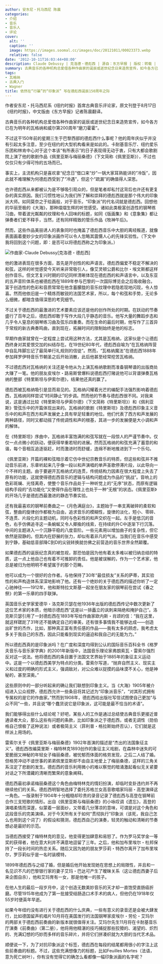 ```yaml
---
author: 安东尼・托马西尼 陈晨
categories:
- 介绍
- 音乐
- 音乐人
- 评论
cover:
  alt: ''
  caption: ''
  image: https://images.soomal.cc/images/doc/20121011/00023373.webp
  relative: false
date: '2012-10-11T16:03:44+08:00'
description: Claude Debussy | 克洛德・德彪西 | 源自：东方早报 | 版权：转载 |  平均/总评分：10.00/10
summary: 古典音乐的各种机构总爱借各种作曲家的诞辰或逝世纪念日来造势宣传，如今各方已在为明年的瓦格纳和威尔第200周年“磨刀霍霍”。不过这干150年前的星期三生于巴黎西部的德彪西什么事呢？他的周年庆似乎并没有引起太多注意，至少在纽约的大型机构看来是如此的……
tags:
- 瓦格纳
- 古典入门
- Wagner
title: 依然在“行骗”的“印象派” 写在德彪西诞辰150周年之际
---
```


作者安东尼・托马西尼系《纽约时报》首席古典音乐评论家，原文刊登于8月17日《纽约时报》，中文版由《东方早报》记者陈晨翻译。



古典音乐的各种机构总爱借各种作曲家的诞辰或逝世纪念日来造势宣传，如今各方已在为明年的瓦格纳和威尔第200周年“磨刀霍霍”。

不过这干150年前的星期三生于巴黎西部的德彪西什么事呢？他的周年庆似乎并没有引起太多注意，至少在纽约的大型机构看来是如此的。卡耐基音乐厅、纽约爱乐乐团和林肯中心对于这个本该“有所表示”的日子表现得无动于衷，只有大都会歌剧院上演了他的歌剧作品《佩里亚斯与梅丽桑德》（下文简称《佩里亚斯》），不过也仅仅只有少得可怜的五场而已。

事实上，主流机构只是喜欢拿“纪念日”借口来“炒”一锅大家耳熟能详的“冷饭”，因此就不难理解为何德彪西受到了“冷遇”，但这个“疏漏”的确值得人深思。

也许德彪西从来都被认为是不够吸引观众的，但是笔者却私忖这背后也许还有更复杂的真实原因。我们习惯性地认为我们所了解和崇拜的德彪西就是那个伟大的印象派大师。如同莫奈之于绘画般，对于音乐，“印象派”的代名词就是德彪西。回想他的华丽至极的《大海》，那种熠熠生辉的听觉感受。诸如此类极富创造性的钢琴练习曲，带着波光粼粼的纹理和令人回味的标题，如同《版画集》和《意象集》都让弹奏者们爱不释手，当然，还有同样精致的管乐作品《牧神午后》。

然而，这些作品美丽诱人的表象同时也掩盖了德彪西音乐中大胆的离经叛道，就像表面画着曼妙少女的印象派画作可以令人忽略其震慑人心的先锋实验性。（下文中我将回到这个问题，即：是否可以将德彪西称之为印象派。）

![作曲家-Claude Debussy[克洛德・德彪西]](https://images.soomal.cc/images/doc/20121011/00023373.webp)





他的激进表现在很多方面，首先是开创性的和声语言。德彪西偏爱不稳定不解决的和弦，这样的听觉感受今天听来非常吸引人，像艾灵顿公爵和比尔・埃文斯都这样创作音乐。但文艺复兴时期的印记同样清晰体现在德彪西的和声语言中，以及东亚的五声音阶体系也被德彪西在1889年参与巴黎的一次国际博览会之后吸收融合。富于创造性的色彩和音质常常在他含蓄朦胧的音乐纹理中若隐若现地闪现，令人惊喜。然而他依旧是一个精炼而敏锐的法国艺术家，所以，每个和弦和手势，无论多么细微，都暗含值得深思的考究细节。

不过关于德彪西的最激进的艺术要素应该还是他的创作所处的时期。在跃动的节奏盛行了百年之后，德彪西却敢于写作大段几乎静态的音乐。他写大量的舞蹈步态和几乎令人窒息的钢琴练习曲及弦乐四重奏。而在生命的最后时期，他写作了三首异于常规的新古典奏鸣曲，直到现在，拓展时间的限制始终是他的标志。

早期作曲家就曾在一定程度上尝试用这种方法，尤其是瓦格纳，这家伙是个让德彪西终身对其爱恨交加的纠结存在。在19世纪80年代，德彪西自喻为“在瓦格纳阵营中自乱阵脚忘记了最简单行礼规则的信徒”。然而，“瓦格纳魔法”在德彪西1888年参加拜罗伊特音乐节朝圣之后开始消散，此后他甚至经常挖苦瓦格纳。

不过德彪西对瓦格纳的关注还是令他从为上演瓦格纳歌剧而准备钢琴谱的出版商处大赚了一笔。他的朋友皮埃尔・路易斯曾爆料说德彪西打赌说他可以背谱弹奏瓦格纳的整部《特里斯坦与伊索尔德》，结果他还真的赢了。

德彪西被瓦格纳吸引是显而易见的。瓦格纳闪耀着光芒的编配手法强烈影响着德彪西，瓦格纳同样尝试“时间静止”的步调。然而他的节奏与德彪西很不同。对我来说，这是通过比较《特里斯坦与伊索尔德》（下文简称《特里斯坦》）和《佩利亚斯》管弦乐中的开篇体现出来的。瓦格纳的歌剧《特里斯坦》及德彪西印象主义音乐中的和声在西方和声发展史上具有举足轻重的地位。他们代表了西方和声发展的两种路径，同时又都动摇了传统调性和声的根基，其进一步的发展便是大小调和声的解体。

在《特里斯坦》序曲中，瓦格纳丰富饱满的和弦写就在一段惊人的严谨节奏中。仅仅一点点微小的跃动，便获得举重若轻的进展。然而瓦格纳的和弦充满了蓄意的和谐，每个音相互追逐驱赶，时而激进时而舒缓，连绵不断地推进到下一个乐句。

《佩里亚斯》开篇的裸和弦暗示着它仿中世纪宗教音乐的特质，但这些和弦并不推动音乐前进，乐章听起来几乎像一段以和声演唱的单声圣歌停滞片段，以此导向一个不祥的主题。由于要避开瓦格纳式的连贯，传统结构力因素在很大程度上失去了原有的功能，这就使得德彪西音乐的逻辑与结构问题成为作品的“挑战”。音响上的色彩斑斓、光怪离奇，使整个音乐作品处于一种听觉上的“无序”状态，而原有逻辑结构手段的“去功能化”又使得作品在理性上也处于一种“无根”的状态。《佩里亚斯》的开场几乎是德彪西最激进的静态节奏实验。

还有我最喜欢的钢琴前奏曲之一《月色满庭台》，主题始于一串支离破碎的柔软和弦，整曲的旋律创作都极为自由，追求音乐的模糊性，旋律的淡化，短小、零碎、不连贯、片段化的主题动机，同时与色彩性的和声交织在一起。左手是低沉的音色，右手仿佛追寻这一条蜿蜒又令人揶揄的线索，在持续的升C中逐渐下行沉落。中间的主题进入一个沉静平稳的八度音阶。一些元素用以增加曲子的复杂性，但它依然是寂静的。但其内在舒展的张力，却似有着非凡的气派。当我们在音乐中感受到宁静，基础低音部降C到D的尖锐转换就仿佛之前营造的音乐世界全然颠覆。

如果德彪西的诞辰纪念真的被忽视，那恐怕是因为他有着太多难以被归纳总结的特质，这一点上他自己也有着不可推卸的责任。他是被误解的，作为一个艺术家，他总是被归为他明明不希望属于的那个范畴。

他可以成为一个很好的合作者。与他保持了30年“最佳损友”关系的萨蒂，其实验性的和声构造体系深深地影响了他。还有一个绝妙的关于德彪西的描述你听了一定心驰神往――1912年，他和斯特拉文斯基一起坐在朋友家的钢琴前在尝试《春之祭》的第一乐章的四手联弹。

英国音乐史学家爱德华・洛克斯贝瑟在他1936年出版的德彪西传记中数次更新了这位艺术家的本质，他暗示德彪西“这是以一排矗立的讽刺来隔绝和掩护自己”。洛克斯贝瑟引用了一封德彪西在1893年写给作曲家欧内斯・肖颂的信：“我在这里，就这样蹉跎了31年还不能确定自己的审美，还有很多事情我不能够达成――创造出旷世的杰作，比如，那种真正富有责任感的作品――我有太多的顾虑，我考虑太多关于我自己的东西，因此只能看到现实的逼迫和我自己的无能为力。”

所以德彪西真的是印象派吗？在广度和深度均得到公认的国际音乐百科全书《格罗夫音乐与音乐家字典》的2001年新版中，法国音乐理论家弗朗索瓦・雷索尔强烈反对这一说法。他将德彪西的条目置于法国文艺界始于1885年的象征主义运动中。这是一个以德彪西美学为特点的分类。雷索尔写道，“抛弃自然主义、现实主义和过度的明确的形式主义，强调敌对，对公众难以捉摸的品味漠不关心，他是神秘的，甚至深奥。”

这些原则中的一部分听起来的确让我们联想到印象主义。当《大海》1905年被介绍进入公众视野，德彪西允许一些条目将其记述为“印象派音乐”，“对其形式拥有专属权的是它的作曲家。”然而到1908年，德彪西给出版社写信试图使自己更加“与众不同”一些，并且说“哪个蠢货说它是印象派，这可能是最不恰当的术语”。

我们能够得出些什么结论呢？好吧，某些人的工作是通过总结使古典音乐更接近普通读者大众，那么这些有问题的条款，比如印象派之于德彪西，或者无调性（勋伯格自己恨极了这种说法）或者极简主义（菲利普・格拉斯始终否认），它们就是这样派上用场的。

雷索尔关于《佩里亚斯与梅丽桑德》1902年首演的描述是“杰出的法国象征主义”。德彪西改编莫里斯・梅特林克1893创作的象征主义戏剧，在森林中迷失的可爱脆弱又神秘的年轻女子梅丽桑德，被忧郁而体面的格劳发现，之后二人结了婚。但格劳冲动不谙世事的弟弟佩里亚斯却不由自主地爱上了梅丽桑德，这样的三角关系注定了悲剧的发生。德彪西的音乐利用微小的难以察觉的暗涌激起看似无关紧要对话之下所潜藏的清晰而繁荣的意象阐释。

德彪西最初承诺梅丽桑德这个角色由梅特林克的情妇扮演，却临时变卦违约并不再继续他们的关系。德彪西明智地选择了委托苏格兰女高音歌唱家玛丽・高登演绎这一角色。一版录制于1904年十分粗糙却珍贵的录音记录了德彪西与高登在钢琴前合作三支短歌的情形。出自《佩里亚斯与梅丽桑德》的小咏叹调《遗忘》，高登的演唱柔情而深邃，似蒙着一层面纱，又带着几分薄凉的意味，可谓是对这个角色和这段音乐的完美演绎。对于今天所有关于如何“贯彻执行”印象派（该死，我自己怎么也用到这个词了）的假设和猜测，德彪西自己的演奏，轻灵的触动和清晰的节奏想必是最好的示范。

当德彪西接受了梅特林克的意见，他变得更加肆意和易怒了。作为罗马奖学金一等奖的获得者，他在意大利并不满意地逗留了三年。之后，他和加布里埃尔・杜邦保持了一段长时间的热恋关系。随后又因为她的朋友罗莎莉・特西尔离开了加布里埃尔，罗莎莉似乎是一名时装模特， 

1899年德彪西与之结了婚，但是婚后他开始发现她在思想上的局限性，并且和一名见识不凡的巴黎银行家的妻子艾玛・巴达可产生了暧昧关系（这让德彪西妻子后来企图自杀），他和艾玛育有一女，那是他唯一的孩子。

在他人生的最后一段岁月中，这个创造无数美妙音乐的天才却一直饱受直肠癌折磨。尽管1915年他成为了第一批接受结肠造口术手术的病人，但他仍在1918年仅55岁时便英年早逝。

如果今年纽约没有进行关于德彪西的什么庆典，一些有意义的录音还是会被大肆发行，比如德国留声机唱片10月将在美国发行的法国钢琴家皮埃尔・劳伦・艾玛尔的两部关于德彪西前奏曲的新版本就很值得关注。艾玛尔先生11月将在卡耐基音乐厅演奏《前奏曲》（第二册），他将用他精湛的技巧捕捉那些狡猾的、渴望的、炽烈的、充满幻想的巧妙而多样的音乐碎片，并将它们拼凑织就为大胆的当代艺术品。

顺便说一下，为了对抗印象派这个标签，德彪西在每段的结尾都用很小的字注上这些前奏曲的标题。不过，这些充满想像力的标题，比如Feuilles Mortes（法语，意为死亡树叶），你有没有觉得它的确怎么看都像一幅印象派画的名字呢？